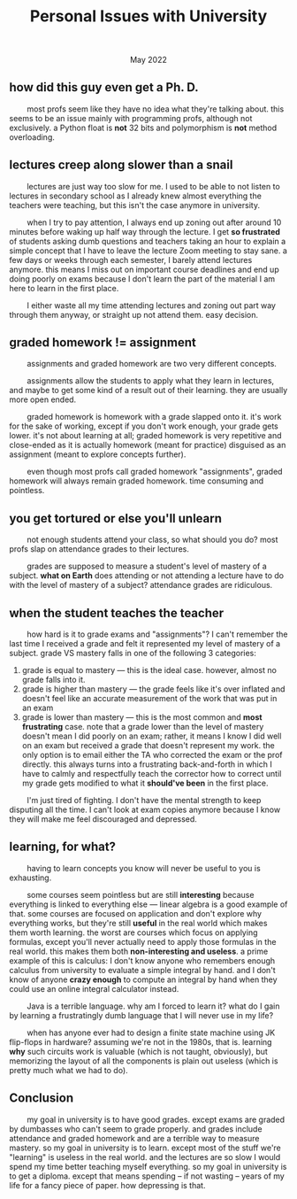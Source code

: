 <center>
<h1>Personal Issues with University<br><br></h1>
May 2022<br>
</center>

<p style="page-break-after: always" />

## how did this guy even get a Ph. D.

&emsp;&emsp; most profs seem like they have no idea what they're talking about. this seems to be an issue mainly with programming profs, although not exclusively. a Python float is **not** 32 bits and polymorphism is **not** method overloading.

## lectures creep along slower than a snail

&emsp;&emsp; lectures are just way too slow for me. I used to be able to not listen to lectures in secondary school as I already knew almost everything the teachers were teaching, but this isn't the case anymore in university.

&emsp;&emsp; when I try to pay attention, I always end up zoning out after around 10 minutes before waking up half way through the lecture. I get **so frustrated** of students asking dumb questions and teachers taking an hour to explain a simple concept that I have to leave the lecture Zoom meeting to stay sane. a few days or weeks through each semester, I barely attend lectures anymore. this means I miss out on important course deadlines and end up doing poorly on exams because I don't learn the part of the material I am here to learn in the first place.

&emsp;&emsp; I either waste all my time attending lectures and zoning out part way through them anyway, or straight up not attend them. easy decision.

## graded homework != assignment

&emsp;&emsp; assignments and graded homework are two very different concepts.

&emsp;&emsp; assignments allow the students to apply what they learn in lectures, and maybe to get some kind of a result out of their learning. they are usually more open ended.

&emsp;&emsp; graded homework is homework with a grade slapped onto it. it's work for the sake of working, except if you don't work enough, your grade gets lower. it's not about learning at all; graded homework is very repetitive and close-ended as it is actually homework (meant for practice) disguised as an assignment (meant to explore concepts further).

&emsp;&emsp; even though most profs call graded homework "assignments", graded homework will always remain graded homework. time consuming and pointless.

## you get tortured or else you'll unlearn

&emsp;&emsp; not enough students attend your class, so what should you do? most profs slap on attendance grades to their lectures.

&emsp;&emsp; grades are supposed to measure a student's level of mastery of a subject. **what on Earth** does attending or not attending a lecture have to do with the level of mastery of a subject? attendance grades are ridiculous.

## when the student teaches the teacher

&emsp;&emsp; how hard is it to grade exams and "assignments"? I can't remember the last time I received a grade and felt it represented my level of mastery of a subject. grade VS mastery falls in one of the following 3 categories:

1. grade is equal to mastery &mdash; this is the ideal case. however, almost no grade falls into it.
2. grade is higher than mastery &mdash; the grade feels like it's over inflated and doesn't feel like an accurate measurement of the work that was put in an exam
3. grade is lower than mastery &mdash; this is the most common and **most frustrating** case. note that a grade lower than the level of mastery doesn't mean I did poorly on an exam; rather, it means I know I did well on an exam but received a grade that doesn't represent my work. the only option is to email either the TA who corrected the exam or the prof directly. this always turns into a frustrating back-and-forth in which I have to calmly and respectfully teach the corrector how to correct until my grade gets modified to what it **should've been** in the first place.

&emsp;&emsp; I'm just tired of fighting. I don't have the mental strength to keep disputing all the time. I can't look at exam copies anymore because I know they will make me feel discouraged and depressed.

## learning, for what?

&emsp;&emsp; having to learn concepts you know will never be useful to you is exhausting.

&emsp;&emsp; some courses seem pointless but are still **interesting** because everything is linked to everything else &mdash; linear algebra is a good example of that. some courses are focused on application and don't explore why everything works, but they're still **useful** in the real world which makes them worth learning. the worst are courses which focus on applying formulas, except you'll never actually need to apply those formulas in the real world. this makes them both **non-interesting and useless**. a prime example of this is calculus: I don't know anyone who remembers enough calculus from university to evaluate a simple integral by hand. and I don't know of anyone **crazy enough** to compute an integral by hand when they could use an online integral calculator instead.

&emsp;&emsp; Java is a terrible language. why am I forced to learn it? what do I gain by learning a frustratingly dumb language that I will never use in my life?

&emsp;&emsp; when has anyone ever had to design a finite state machine using JK flip-flops in hardware? assuming we're not in the 1980s, that is. learning **why** such circuits work is valuable (which is not taught, obviously), but memorizing the layout of all the components is plain out useless (which is pretty much what we had to do).

## Conclusion

&emsp;&emsp; my goal in university is to have good grades. except exams are graded by dumbasses who can't seem to grade properly. and grades include attendance and graded homework and are a terrible way to measure mastery. so my goal in university is to learn. except most of the stuff we're "learning" is useless in the real world. and the lectures are so slow I would spend my time better teaching myself everything. so my goal in university is to get a diploma. except that means spending &ndash; if not wasting &ndash; years of my life for a fancy piece of paper. how depressing is that.
